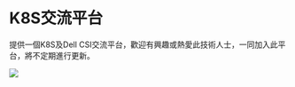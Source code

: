 # K8S交流平台
提供一個K8S及Dell CSI交流平台，歡迎有興趣或熱愛此技術人士，一同加入此平台，將不定期進行更新。

![](https://dell.github.io/csm-docs/docs/csidriver/Architecture_Diagram.png)


